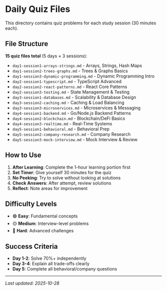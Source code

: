 # Daily Quiz Files

This directory contains quiz problems for each study session (30 minutes each).

## File Structure

**15 quiz files total** (5 days × 3 sessions):
- `day1-session1-arrays-strings.md` - Arrays, Strings, Hash Maps
- `day1-session2-trees-graphs.md` - Trees & Graphs Basics
- `day1-session3-dynamic-programming.md` - Dynamic Programming Intro
- `day2-session1-typescript.md` - TypeScript Advanced
- `day2-session2-react-patterns.md` - React Core Patterns
- `day2-session3-testing.md` - State Management & Testing
- `day3-session1-databases.md` - Scalability & Database Design
- `day3-session2-caching.md` - Caching & Load Balancing
- `day3-session3-microservices.md` - Microservices & Messaging
- `day4-session1-backend.md` - Go/Node.js Backend Patterns
- `day4-session2-blockchain.md` - Blockchain/DeFi Basics
- `day4-session3-realtime.md` - Real-Time Systems
- `day5-session1-behavioral.md` - Behavioral Prep
- `day5-session2-company-research.md` - Company Research
- `day5-session3-mock-interview.md` - Mock Interview & Review

## How to Use

1. **After Learning**: Complete the 1-hour learning portion first
2. **Set Timer**: Give yourself 30 minutes for the quiz
3. **No Peeking**: Try to solve without looking at solutions
4. **Check Answers**: After attempt, review solutions
5. **Reflect**: Note areas for improvement

## Difficulty Levels

- 🟢 **Easy**: Fundamental concepts
- 🟡 **Medium**: Interview-level problems
- 🔴 **Hard**: Advanced challenges

## Success Criteria

- **Day 1-2**: Solve 70%+ independently
- **Day 3-4**: Explain all trade-offs clearly
- **Day 5**: Complete all behavioral/company questions

---

*Last updated: 2025-10-28*
